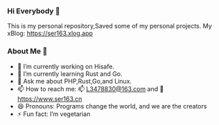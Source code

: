 ### Hi Everybody 👋
   This is my personal repository,Saved some of my personal projects.
   My xBlog: https://ser163.xlog.app
### About Me 🤵
- 🔭 I’m currently working on Hisafe.
- 🌱 I’m currently learning Rust and Go.
- 💬 Ask me about PHP,Rust,Go,and Linux. 
- 📫 How to reach me: 📫 L3478830@163.com and 🦱 https://www.ser163.cn
- 😄 Pronouns: Programs change the world, and we are the creators
- ⚡ Fun fact: I’m vegetarian 

<!--
**ser163/ser163** is a ✨ _special_ ✨ repository because its `README.md` (this file) appears on your GitHub profile.

Here are some ideas to get you started:

- 🔭 I’m currently working on ...
- 🌱 I’m currently learning ...
- 👯 I’m looking to collaborate on ...
- 🤔 I’m looking for help with ...
- 💬 Ask me about ...
- 📫 How to reach me: ...
- 😄 Pronouns: ...
- ⚡ Fun fact: ...
-->
